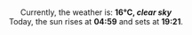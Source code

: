 <p  align="center"><br/>Currently, the weather is: <b> 16°C, <i>clear sky</i></b></br>Today, the sun rises at <b>04:59</b> and sets at <b>19:21</b>.</p>